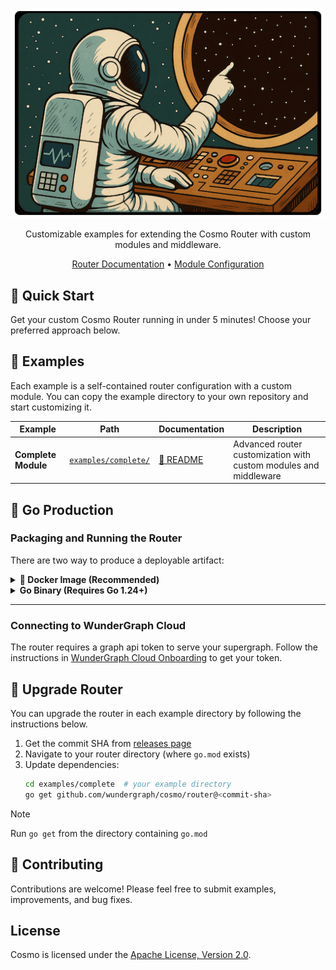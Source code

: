 <p align="center">
  <a href="https://github.com/wundergraph/router-examples">
    <img src="img.png" width="500px" alt="gRPC Plugin Demo" />
  </a>
</p>

<p align="center">Customizable examples for extending the Cosmo Router with custom modules and middleware.</p>

<p align="center">
  <a href="https://cosmo-docs.wundergraph.com/router">Router Documentation</a> •
  <a href="https://cosmo-docs.wundergraph.com/router/custom-modules">Module Configuration</a>
</p>

## 🚀 Quick Start

Get your custom Cosmo Router running in under 5 minutes! Choose your preferred approach below.

## 📁 Examples

Each example is a self-contained router configuration with a custom module. You can copy the example directory to your own repository and start customizing it.

| Example             | Path                                       | Documentation                            | Description                                                      |
| ------------------- | ------------------------------------------ | ---------------------------------------- | ---------------------------------------------------------------- |
| **Complete Module** | [`examples/complete/`](examples/complete/) | [📖 README](examples/complete/README.md) | Advanced router customization with custom modules and middleware |

## 🔌 Go Production

### Packaging and Running the Router

There are two way to produce a deployable artifact:

<details>
<summary><strong>🐳 Docker Image (Recommended)</strong></summary>

<br/>

**Build the image:**

```bash
docker build \
  --platform linux/amd64 \
  --build-arg TARGETOS=linux \
  --build-arg TARGETARCH=amd64 \
  --build-arg VERSION=$(git describe --tags --always --dirty) \
  --build-arg COMMIT=$(git rev-parse HEAD) \
  --build-arg DATE=$(date -u +"%Y-%m-%dT%H:%M:%SZ") \
  -t myrouter:latest .
```

**Multi-arch builds:** The Dockerfile supports multiple architectures. For custom builds, set `TARGETOS` and `TARGETARCH` (e.g., `darwin/arm64` for Mac M1).

**Run the router:**

```bash
docker run --name myrouter --rm -p 3002:3002 \
  -e LISTEN_ADDR=0.0.0.0:3002 \
  -e DEMO_MODE=true \
  myrouter:latest
```

Visit **[localhost:3002](http://localhost:3002)** to see your router in action!

</details>

<details>
<summary><strong>Go Binary (Requires Go 1.24+)</strong></summary>

<br/>

**Requirements:** Go 1.24+

**Build & Run:**

```bash
go mod download
go build -o router main.go && chmod +x router
./router
```

Visit **[localhost:3002](http://localhost:3002)** to see your router in action!

</details>

---

### Connecting to WunderGraph Cloud

The router requires a graph api token to serve your supergraph.
Follow the instructions in [WunderGraph Cloud Onboarding](https://cosmo-docs.wundergraph.com/getting-started/cosmo-cloud-onboarding) to get your token.

## 🔄 Upgrade Router

You can upgrade the router in each example directory by following the instructions below.

1. Get the commit SHA from [releases page](https://github.com/wundergraph/cosmo/releases?q=router%40&expanded=false)
2. Navigate to your router directory (where `go.mod` exists)
3. Update dependencies:
   ```bash
   cd examples/complete  # your example directory
   go get github.com/wundergraph/cosmo/router@<commit-sha>
   ```

> [!NOTE]
> Run `go get` from the directory containing `go.mod`

## 🤝 Contributing

Contributions are welcome! Please feel free to submit examples, improvements, and bug fixes.

## License

Cosmo is licensed under the [Apache License, Version 2.0](LICENSE).
